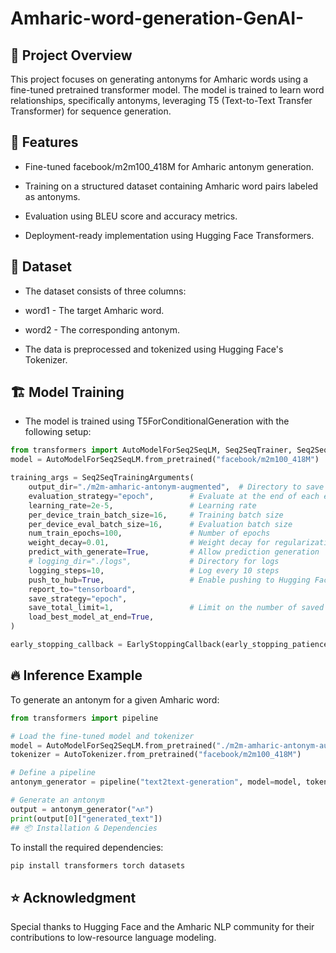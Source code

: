 # Amharic-word-generation-GenAI-

## 📌 Project Overview

This project focuses on generating antonyms for Amharic words using a fine-tuned pretrained transformer model. The model is trained to learn word relationships, specifically antonyms, leveraging T5 (Text-to-Text Transfer Transformer) for sequence generation.

## 🚀 Features

* Fine-tuned facebook/m2m100_418M for Amharic antonym generation.

* Training on a structured dataset containing Amharic word pairs labeled as antonyms.

* Evaluation using BLEU score and accuracy metrics.

* Deployment-ready implementation using Hugging Face Transformers.

## 📂 Dataset

* The dataset consists of three columns:

- word1 - The target Amharic word.

- word2 - The corresponding antonym.

* The data is preprocessed and tokenized using Hugging Face's Tokenizer.

## 🏗 Model Training

* The model is trained using T5ForConditionalGeneration with the following setup:
```python
from transformers import AutoModelForSeq2SeqLM, Seq2SeqTrainer, Seq2SeqTrainingArguments, EarlyStoppingCallback
model = AutoModelForSeq2SeqLM.from_pretrained("facebook/m2m100_418M")

training_args = Seq2SeqTrainingArguments(
    output_dir="./m2m-amharic-antonym-augmented",  # Directory to save the model
    evaluation_strategy="epoch",        # Evaluate at the end of each epoch
    learning_rate=2e-5,                 # Learning rate
    per_device_train_batch_size=16,     # Training batch size
    per_device_eval_batch_size=16,      # Evaluation batch size
    num_train_epochs=100,               # Number of epochs
    weight_decay=0.01,                  # Weight decay for regularization
    predict_with_generate=True,         # Allow prediction generation
    # logging_dir="./logs",             # Directory for logs
    logging_steps=10,                   # Log every 10 steps
    push_to_hub=True,                   # Enable pushing to Hugging Face hub
    report_to="tensorboard",
    save_strategy="epoch",  
    save_total_limit=1,                 # Limit on the number of saved checkpoints
    load_best_model_at_end=True,
)

early_stopping_callback = EarlyStoppingCallback(early_stopping_patience=2)
```
## 🔥 Inference Example

To generate an antonym for a given Amharic word:
```python
from transformers import pipeline

# Load the fine-tuned model and tokenizer
model = AutoModelForSeq2SeqLM.from_pretrained("./m2m-amharic-antonym-augmented")
tokenizer = AutoTokenizer.from_pretrained("facebook/m2m100_418M")

# Define a pipeline
antonym_generator = pipeline("text2text-generation", model=model, tokenizer=tokenizer)

# Generate an antonym
output = antonym_generator("ላይ")
print(output[0]["generated_text"])
## 📦 Installation & Dependencies
```

To install the required dependencies:
```bash
pip install transformers torch datasets
```

## ⭐ Acknowledgment

Special thanks to Hugging Face and the Amharic NLP community for their contributions to low-resource language modeling.
